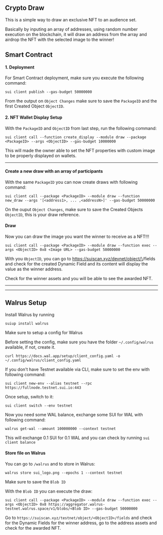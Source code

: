 ## Crypto Draw

This is a simple way to draw an exclusive NFT to an audience set.

Basically by inputing an array of addresses, using random number execution on the blockchain, it will draw an address from the array and airdrop the NFT with the selected image to the winner!

## Smart Contract
#### 1. Deployment

For Smart Contract deployment, make sure you execute the following command:

```shell
sui client publish --gas-budget 50000000
```

From the output on `Object Changes` make sure to save the `PackageID` and the first Created Object `ObjectID`.

#### 2. NFT Wallet Display Setup

With the `PackageID` and `ObjectID` from last step, run the following command:

```shell
sui client call --function create_display --module draw --package <PackageID> --args <ObjectID> --gas-budget 10000000
```

This will made the owner able to set the NFT properties with custom image to be properly displayed on wallets.

---

#### Create a new draw with an array of participants

With the same `PackageID` you can now create draws with following command:

```shell
sui client call --package <PackageID> --module draw --function new_draw --args '[<address1>, ... ,<addressN>]' --gas-budget 50000000
```

On the ouput `Object Changes`, make sure to save the Created Objects `ObjectID`, this is your draw reference.

#### Draw

Now you can draw the image you want the winner to receive as a NFT!!!

```shell
sui client call --package <PackageID> --module draw --function exec --args <ObjectID> 0x8 <Image URL> --gas-budget 50000000
```

With you `ObjectID`, you can go to https://suiscan.xyz/devnet/object/\<ObjectID>\/fields and check for the created Dynamic Field and its content will display the value as the winner address.

Check for the winner assets and you will be able to see the awarded NFT.

---
---

## Walrus Setup
Install Walrus by running

```shell
suiup install walrus
```

Make sure to setup a config for Walrus

Before setting the config, make sure you have the folder `~/.config/walrus` available, if not, create it.

```shell
curl https://docs.wal.app/setup/client_config.yaml -o ~/.config/walrus/client_config.yaml
```

If you don't have Testnet available via CLI, make sure to set the env with following command:

```shell
sui client new-env --alias testnet --rpc https://fullnode.testnet.sui.io:443
```

Once setup, switch to it:

```shell
sui client switch --env testnet
```

Now you need some WAL balance, exchange some SUI for WAL with following command:

```shell
walrus get-wal --amount 100000000 --context testnet
```

This will exchange 0.1 SUI for 0.1 WAL and you can check by running `sui client balance`

#### Store file on Walrus

You can go to `/walrus` and to store in Walrus:

```shell
walrus store sui_logo.png --epochs 1 --context testnet
```

Make sure to save the `Blob ID`

With the `Blob ID` you can execute the draw:

```shell
sui client call --package <PackageID> --module draw --function exec --args <ObjectID> 0x8 https://aggregator.walrus-testnet.walrus.space/v1/blobs/<Blob ID> --gas-budget 50000000
```

Go to `https://suiscan.xyz/testnet/object/<ObjectID>/fields` and check for the Dynamic Fields for the winner address, go to the address assets and check for the awarded NFT.